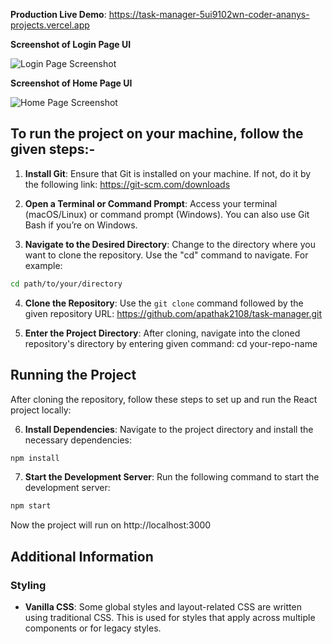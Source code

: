 **Production Live Demo**: https://task-manager-5ui9102wn-coder-ananys-projects.vercel.app<br>

**Screenshot of Login Page UI**

![Login Page Screenshot](https://i.postimg.cc/jd5tqgP8/React-App-1.png)

**Screenshot of Home Page UI**

![Home Page Screenshot](https://i.postimg.cc/s2Nc5Lqn/React-App.png)

## To run the project on your machine, follow the given steps:-

1. **Install Git**: Ensure that Git is installed on your machine. If not, do it by the following link:
   https://git-scm.com/downloads

2. **Open a Terminal or Command Prompt**: Access your terminal (macOS/Linux) or command prompt (Windows). You can also use Git Bash if you’re on Windows.

3. **Navigate to the Desired Directory**: Change to the directory where you want to clone the repository. Use the "cd" command to navigate. For example:

```bash
cd path/to/your/directory
```

4. **Clone the Repository**: Use the `git clone` command followed by the given repository URL:
   https://github.com/apathak2108/task-manager.git

5. **Enter the Project Directory**: After cloning, navigate into the cloned repository's directory by entering given command:
   cd your-repo-name

## Running the Project

After cloning the repository, follow these steps to set up and run the React project locally:

6. **Install Dependencies**: Navigate to the project directory and install the necessary dependencies:

```bash
npm install
```

7. **Start the Development Server**: Run the following command to start the development server:

```bash
npm start
```

Now the project will run on http://localhost:3000

## Additional Information

### Styling

- **Vanilla CSS**: Some global styles and layout-related CSS are written using traditional CSS. This is used for styles that apply across multiple components or for legacy styles.
